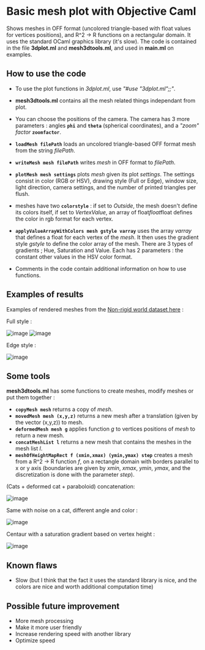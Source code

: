 # Basic mesh plot with Objective Caml
Shows meshes in OFF format (uncolored triangle-based with float values for vertices positions), and R^2 -> R functions on a rectangular domain.
It uses the standard OCaml graphics library (it's slow).
The code is contained in the file **3dplot.ml** and **mesh3dtools.ml**, and used in **main.ml** on examples.

## How to use the code
- To use the plot functions in *3dplot.ml*, use *"#use "3dplot.ml";;"*.

- **mesh3dtools.ml** contains all the mesh related things independant from plot.

- You can choose the positions of the camera. The camera has 3 more parameters : angles **`phi`** and **`theta`** (spherical coordinates), and a *"zoom" factor* **`zoomfactor`**.

- **`loadMesh filePath`** loads an uncolored triangle-based OFF format mesh from the string *filePath*.

- **`writeMesh mesh filePath`** writes *mesh* in OFF format to *filePath*.

- **`plotMesh mesh settings`** plots *mesh* given its plot *settings*. The settings consist in color (RGB or HSV), drawing style (Full or Edge), window size, light direction, camera settings, and the number of printed triangles per flush.

- meshes have two **`colorstyle`** : if set to *Outside*, the mesh doesn't define its colors itself, if set to *VertexValue*, an array of float*float*float defines the color in rgb format for each vertex.

- **`applyValueArrayWithColors mesh gstyle varray`** uses the array *varray* that defines a float for each vertex of the *mesh*. It then uses the gradient style *gstyle* to define the color array of the mesh. There are 3 types of gradients ; Hue, Saturation and Value. Each has 2 parameters : the constant other values in the HSV color format.

- Comments in the code contain additional information on how to use functions.

## Examples of results
Examples of rendered meshes from the [Non-rigid world dataset here](http://tosca.cs.technion.ac.il/book/resources_data.html) :

Full style :

![image](https://raw.githubusercontent.com/Bleuje/ocaml-mesh-plot/master/pictures/cat1_ocaml.jpg)
![image](https://raw.githubusercontent.com/Bleuje/ocaml-mesh-plot/master/pictures/centaur1_ocaml.jpg)

Edge style :

![image](https://raw.githubusercontent.com/Bleuje/ocaml-mesh-plot/master/pictures/centaur1_edge_ocaml.jpg)

## Some tools
**mesh3dtools.ml** has some functions to create meshes, modify meshes or put them together :
- **`copyMesh mesh`** returns a copy of *mesh*.
- **`movedMesh mesh (x,y,z)`** returns a new mesh after a translation (given by the vector (x,y,z)) to mesh.
- **`deformedMesh mesh g`** applies function *g* to vertices positions of *mesh* to return a new mesh.
- **`concatMeshList l`** returns a new mesh that contains the meshes in the mesh list *l*.
- **`meshOfHeightMapRect f (xmin,xmax) (ymin,ymax) step`** creates a mesh from a R^2 -> R function *f*,
on a rectangle domain with borders parallel to x or y axis (boundaries are given by *xmin*, *xmax*, *ymin*, *ymax*, and the discretization is done with the parameter *step*).

(Cats + deformed cat + paraboloid) concatenation:

![image](https://raw.githubusercontent.com/Bleuje/ocaml-mesh-plot/master/pictures/catfamily.jpg)

Same with noise on a cat, different angle and color :

![image](https://raw.githubusercontent.com/Bleuje/ocaml-mesh-plot/master/pictures/catfamily2.jpg)

Centaur with a saturation gradient based on vertex height :

![image](https://raw.githubusercontent.com/Bleuje/ocaml-mesh-plot/master/pictures/centaurgradientheight.jpg)

## Known flaws
- Slow (but I think that the fact it uses the standard library is nice, and the colors are nice and worth additional computation time)

## Possible future improvement
- More mesh processing
- Make it more user friendly
- Increase rendering speed with another library
- Optimize speed
